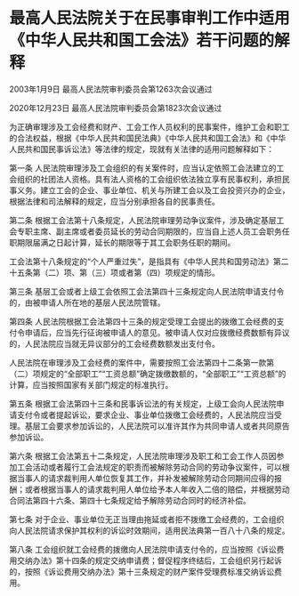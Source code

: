# 最高人民法院关于在民事审判工作中适用《中华人民共和国工会法》若干问题的解释

2003年1月9日 最高人民法院审判委员会第1263次会议通过

2020年12月23日 最高人民法院审判委员会第1823次会议通过

<!-- INFO END -->

为正确审理涉及工会经费和财产、工会工作人员权利的民事案件，维护工会和职工的合法权益，根据《中华人民共和国民法典》《中华人民共和国工会法》和《中华人民共和国民事诉讼法》等法律的规定，现就有关法律的适用问题解释如下：

第一条 人民法院审理涉及工会组织的有关案件时，应当认定依照工会法建立的工会组织的社团法人资格。具有法人资格的工会组织依法独立享有民事权利，承担民事义务。建立工会的企业、事业单位、机关与所建工会以及工会投资兴办的企业，根据法律和司法解释的规定，应当分别承担各自的民事责任。

第二条 根据工会法第十八条规定，人民法院审理劳动争议案件，涉及确定基层工会专职主席、副主席或者委员延长的劳动合同期限的，应当自上述人员工会职务任职期限届满之日起计算，延长的期限等于其工会职务任职的期间。

工会法第十八条规定的“个人严重过失”，是指具有《中华人民共和国劳动法》第二十五条第（二）项、第（三）项或者第（四）项规定的情形。

第三条 基层工会或者上级工会依照工会法第四十三条规定向人民法院申请支付令的，由被申请人所在地的基层人民法院管辖。

第四条 人民法院根据工会法第四十三条的规定受理工会提出的拨缴工会经费的支付令申请后，应当先行征询被申请人的意见。被申请人仅对应拨缴经费数额有异议的，人民法院应当就无异议部分的工会经费数额发出支付令。

人民法院在审理涉及工会经费的案件中，需要按照工会法第四十二条第一款第（二）项规定的“全部职工”“工资总额”确定拨缴数额的，“全部职工”“工资总额”的计算，应当按照国家有关部门规定的标准执行。

第五条 根据工会法第四十三条和民事诉讼法的有关规定，上级工会向人民法院申请支付令或者提起诉讼，要求企业、事业单位拨缴工会经费的，人民法院应当受理。基层工会要求参加诉讼的，人民法院可以准许其作为共同申请人或者共同原告参加诉讼。

第六条 根据工会法第五十二条规定，人民法院审理涉及职工和工会工作人员因参加工会活动或者履行工会法规定的职责而被解除劳动合同的劳动争议案件，可以根据当事人的请求裁判用人单位恢复其工作，并补发被解除劳动合同期间应得的报酬；或者根据当事人的请求裁判用人单位给予本人年收入二倍的赔偿，并根据劳动合同法第四十六条、第四十七条规定给予解除劳动合同时的经济补偿。

第七条 对于企业、事业单位无正当理由拖延或者拒不拨缴工会经费的，工会组织向人民法院请求保护其权利的诉讼时效期间，适用民法典第一百八十八条的规定。

第八条 工会组织就工会经费的拨缴向人民法院申请支付令的，应当按照《诉讼费用交纳办法》第十四条的规定交纳申请费；督促程序终结后，工会组织另行起诉的，按照《诉讼费用交纳办法》第十三条规定的财产案件受理费标准交纳诉讼费用。
